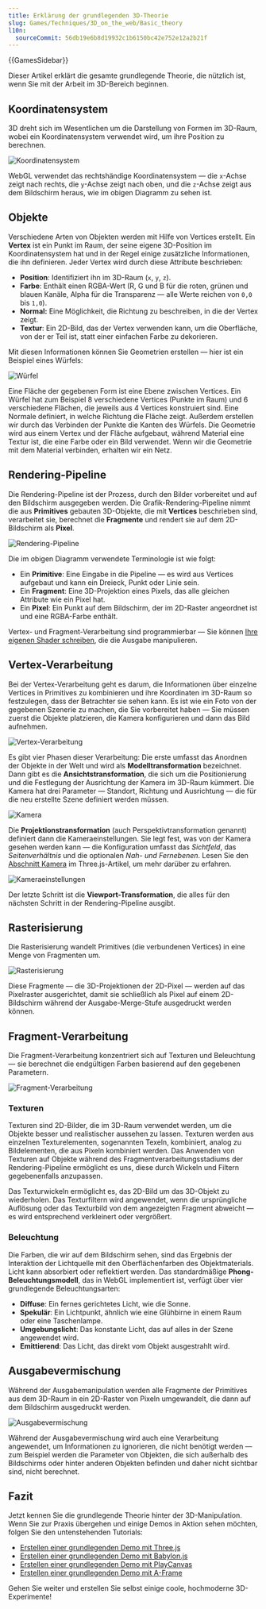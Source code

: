 ```yaml
---
title: Erklärung der grundlegenden 3D-Theorie
slug: Games/Techniques/3D_on_the_web/Basic_theory
l10n:
  sourceCommit: 56db19e6b8d19932c1b6150bc42e752e12a2b21f
---
```


{{GamesSidebar}}

Dieser Artikel erklärt die gesamte grundlegende Theorie, die nützlich ist, wenn Sie mit der Arbeit im 3D-Bereich beginnen.

## Koordinatensystem

3D dreht sich im Wesentlichen um die Darstellung von Formen im 3D-Raum, wobei ein Koordinatensystem verwendet wird, um ihre Position zu berechnen.

![Koordinatensystem](mdn-games-3d-coordinate-system.png)

WebGL verwendet das rechtshändige Koordinatensystem — die `x`-Achse zeigt nach rechts, die `y`-Achse zeigt nach oben, und die `z`-Achse zeigt aus dem Bildschirm heraus, wie im obigen Diagramm zu sehen ist.

## Objekte

Verschiedene Arten von Objekten werden mit Hilfe von Vertices erstellt. Ein **Vertex** ist ein Punkt im Raum, der seine eigene 3D-Position im Koordinatensystem hat und in der Regel einige zusätzliche Informationen, die ihn definieren. Jeder Vertex wird durch diese Attribute beschrieben:

- **Position**: Identifiziert ihn im 3D-Raum (`x`, `y`, `z`).
- **Farbe**: Enthält einen RGBA-Wert (R, G und B für die roten, grünen und blauen Kanäle, Alpha für die Transparenz — alle Werte reichen von `0,0` bis `1,0`).
- **Normal:** Eine Möglichkeit, die Richtung zu beschreiben, in die der Vertex zeigt.
- **Textur**: Ein 2D-Bild, das der Vertex verwenden kann, um die Oberfläche, von der er Teil ist, statt einer einfachen Farbe zu dekorieren.

Mit diesen Informationen können Sie Geometrien erstellen — hier ist ein Beispiel eines Würfels:

![Würfel](mdn-games-3d-cube.png)

Eine Fläche der gegebenen Form ist eine Ebene zwischen Vertices. Ein Würfel hat zum Beispiel 8 verschiedene Vertices (Punkte im Raum) und 6 verschiedene Flächen, die jeweils aus 4 Vertices konstruiert sind. Eine Normale definiert, in welche Richtung die Fläche zeigt. Außerdem erstellen wir durch das Verbinden der Punkte die Kanten des Würfels. Die Geometrie wird aus einem Vertex und der Fläche aufgebaut, während Material eine Textur ist, die eine Farbe oder ein Bild verwendet. Wenn wir die Geometrie mit dem Material verbinden, erhalten wir ein Netz.

## Rendering-Pipeline

Die Rendering-Pipeline ist der Prozess, durch den Bilder vorbereitet und auf den Bildschirm ausgegeben werden. Die Grafik-Rendering-Pipeline nimmt die aus **Primitives** gebauten 3D-Objekte, die mit **Vertices** beschrieben sind, verarbeitet sie, berechnet die **Fragmente** und rendert sie auf dem 2D-Bildschirm als **Pixel**.

![Rendering-Pipeline](mdn-games-3d-rendering-pipeline.png)

Die im obigen Diagramm verwendete Terminologie ist wie folgt:

- Ein **Primitive**: Eine Eingabe in die Pipeline — es wird aus Vertices aufgebaut und kann ein Dreieck, Punkt oder Linie sein.
- Ein **Fragment**: Eine 3D-Projektion eines Pixels, das alle gleichen Attribute wie ein Pixel hat.
- Ein **Pixel**: Ein Punkt auf dem Bildschirm, der im 2D-Raster angeordnet ist und eine RGBA-Farbe enthält.

Vertex- und Fragment-Verarbeitung sind programmierbar — Sie können [Ihre eigenen Shader schreiben](/de/docs/Games/Techniques/3D_on_the_web/GLSL_Shaders), die die Ausgabe manipulieren.

## Vertex-Verarbeitung

Bei der Vertex-Verarbeitung geht es darum, die Informationen über einzelne Vertices in Primitives zu kombinieren und ihre Koordinaten im 3D-Raum so festzulegen, dass der Betrachter sie sehen kann. Es ist wie ein Foto von der gegebenen Szenerie zu machen, die Sie vorbereitet haben — Sie müssen zuerst die Objekte platzieren, die Kamera konfigurieren und dann das Bild aufnehmen.

![Vertex-Verarbeitung](mdn-games-3d-vertex-processing.png)

Es gibt vier Phasen dieser Verarbeitung: Die erste umfasst das Anordnen der Objekte in der Welt und wird als **Modelltransformation** bezeichnet. Dann gibt es die **Ansichtstransformation**, die sich um die Positionierung und die Festlegung der Ausrichtung der Kamera im 3D-Raum kümmert. Die Kamera hat drei Parameter — Standort, Richtung und Ausrichtung — die für die neu erstellte Szene definiert werden müssen.

![Kamera](mdn-games-3d-camera.png)

Die **Projektionstransformation** (auch Perspektivtransformation genannt) definiert dann die Kameraeinstellungen. Sie legt fest, was von der Kamera gesehen werden kann — die Konfiguration umfasst das _Sichtfeld_, das _Seitenverhältnis_ und die optionalen _Nah- und Fernebenen_. Lesen Sie den [Abschnitt Kamera](/de/docs/Games/Techniques/3D_on_the_web/Building_up_a_basic_demo_with_Three.js#camera) im Three.js-Artikel, um mehr darüber zu erfahren.

![Kameraeinstellungen](mdn-games-3d-camera-settings.png)

Der letzte Schritt ist die **Viewport-Transformation**, die alles für den nächsten Schritt in der Rendering-Pipeline ausgibt.

## Rasterisierung

Die Rasterisierung wandelt Primitives (die verbundenen Vertices) in eine Menge von Fragmenten um.

![Rasterisierung](mdn-games-3d-rasterization.png)

Diese Fragmente — die 3D-Projektionen der 2D-Pixel — werden auf das Pixelraster ausgerichtet, damit sie schließlich als Pixel auf einem 2D-Bildschirm während der Ausgabe-Merge-Stufe ausgedruckt werden können.

## Fragment-Verarbeitung

Die Fragment-Verarbeitung konzentriert sich auf Texturen und Beleuchtung — sie berechnet die endgültigen Farben basierend auf den gegebenen Parametern.

![Fragment-Verarbeitung](mdn-games-3d-fragment-processing.png)

### Texturen

Texturen sind 2D-Bilder, die im 3D-Raum verwendet werden, um die Objekte besser und realistischer aussehen zu lassen. Texturen werden aus einzelnen Texturelementen, sogenannten Texeln, kombiniert, analog zu Bildelementen, die aus Pixeln kombiniert werden. Das Anwenden von Texturen auf Objekte während des Fragmentverarbeitungsstadiums der Rendering-Pipeline ermöglicht es uns, diese durch Wickeln und Filtern gegebenenfalls anzupassen.

Das Texturwickeln ermöglicht es, das 2D-Bild um das 3D-Objekt zu wiederholen. Das Texturfiltern wird angewendet, wenn die ursprüngliche Auflösung oder das Texturbild von dem angezeigten Fragment abweicht — es wird entsprechend verkleinert oder vergrößert.

### Beleuchtung

Die Farben, die wir auf dem Bildschirm sehen, sind das Ergebnis der Interaktion der Lichtquelle mit den Oberflächenfarben des Objektmaterials. Licht kann absorbiert oder reflektiert werden. Das standardmäßige **Phong-Beleuchtungsmodell**, das in WebGL implementiert ist, verfügt über vier grundlegende Beleuchtungsarten:

- **Diffuse**: Ein fernes gerichtetes Licht, wie die Sonne.
- **Spekulär**: Ein Lichtpunkt, ähnlich wie eine Glühbirne in einem Raum oder eine Taschenlampe.
- **Umgebungslicht**: Das konstante Licht, das auf alles in der Szene angewendet wird.
- **Emittierend**: Das Licht, das direkt vom Objekt ausgestrahlt wird.

## Ausgabevermischung

Während der Ausgabemanipulation werden alle Fragmente der Primitives aus dem 3D-Raum in ein 2D-Raster von Pixeln umgewandelt, die dann auf dem Bildschirm ausgedruckt werden.

![Ausgabevermischung](mdn-games-3d-output-merging.png)

Während der Ausgabevermischung wird auch eine Verarbeitung angewendet, um Informationen zu ignorieren, die nicht benötigt werden — zum Beispiel werden die Parameter von Objekten, die sich außerhalb des Bildschirms oder hinter anderen Objekten befinden und daher nicht sichtbar sind, nicht berechnet.

## Fazit

Jetzt kennen Sie die grundlegende Theorie hinter der 3D-Manipulation. Wenn Sie zur Praxis übergehen und einige Demos in Aktion sehen möchten, folgen Sie den untenstehenden Tutorials:

- [Erstellen einer grundlegenden Demo mit Three.js](/de/docs/Games/Techniques/3D_on_the_web/Building_up_a_basic_demo_with_Three.js)
- [Erstellen einer grundlegenden Demo mit Babylon.js](/de/docs/Games/Techniques/3D_on_the_web/Building_up_a_basic_demo_with_Babylon.js)
- [Erstellen einer grundlegenden Demo mit PlayCanvas](/de/docs/Games/Techniques/3D_on_the_web/Building_up_a_basic_demo_with_PlayCanvas)
- [Erstellen einer grundlegenden Demo mit A-Frame](/de/docs/Games/Techniques/3D_on_the_web/Building_up_a_basic_demo_with_A-Frame)

Gehen Sie weiter und erstellen Sie selbst einige coole, hochmoderne 3D-Experimente!
